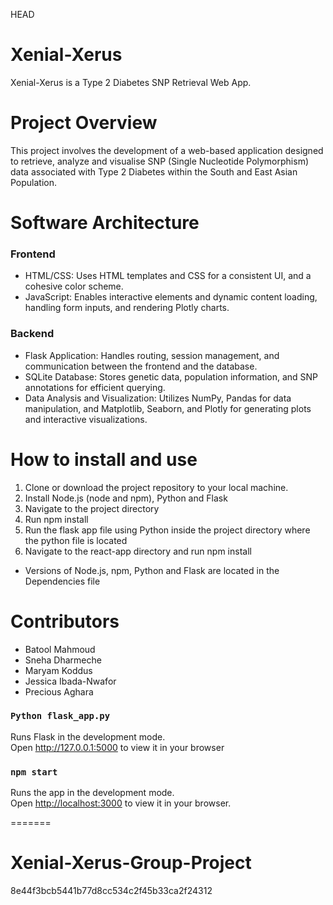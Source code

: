 HEAD
# Xenial-Xerus 
Xenial-Xerus is a Type 2 Diabetes SNP Retrieval Web App. 


# Project Overview 
This project involves the development of a web-based application designed to retrieve, analyze and visualise SNP (Single Nucleotide Polymorphism) data associated with Type 2 Diabetes within the South and East Asian Population.


# Software Architecture
### Frontend
* HTML/CSS: Uses HTML templates and CSS for a consistent UI, and a cohesive color scheme.
* JavaScript: Enables interactive elements and dynamic content loading, handling form inputs, and rendering Plotly charts.
### Backend
* Flask Application: Handles routing, session management, and communication between the frontend and the database.
* SQLite Database: Stores genetic data, population information, and SNP annotations for efficient querying.
* Data Analysis and Visualization: Utilizes NumPy, Pandas for data manipulation, and Matplotlib, Seaborn, and Plotly for generating plots and interactive visualizations.

# How to install and use
1. Clone or download the project repository to your local machine.
2. Install Node.js (node and npm), Python and Flask
3. Navigate to the project directory
4. Run npm install
5. Run the flask app file using Python inside the project directory where the python file is located
6. Navigate to the react-app directory and run npm install
* Versions of Node.js, npm, Python and Flask are located in the Dependencies file 

# Contributors 
* Batool Mahmoud
* Sneha Dharmeche
* Maryam Koddus
* Jessica Ibada-Nwafor
* Precious Aghara


### `Python flask_app.py`

Runs Flask in the development mode.\
Open http://127.0.0.1:5000 to view it in your browser

### `npm start`

Runs the app in the development mode.\
Open [http://localhost:3000](http://localhost:3000) to view it in your browser.



=======
# Xenial-Xerus-Group-Project
8e44f3bcb5441b77d8cc534c2f45b33ca2f24312
